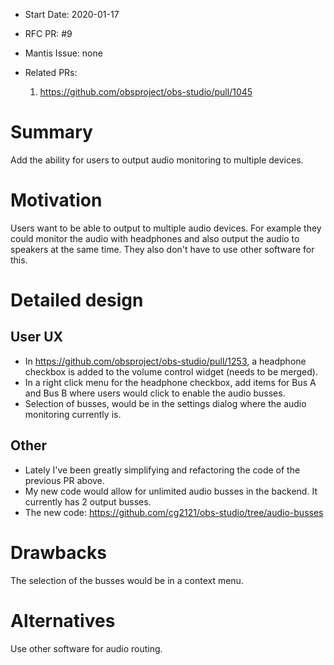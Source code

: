 - Start Date: 2020-01-17
- RFC PR: #9
- Mantis Issue: none

- Related PRs:
	1. https://github.com/obsproject/obs-studio/pull/1045

# Summary

Add the ability for users to output audio monitoring to multiple devices.

# Motivation

Users want to be able to output to multiple audio devices. For example they could monitor the audio with headphones and also output the audio to speakers at the same time. They also don't have to use other software for this.

# Detailed design

## User UX

- In https://github.com/obsproject/obs-studio/pull/1253, a headphone checkbox is added to the volume control widget (needs to be merged).
- In a right click menu for the headphone checkbox, add items for Bus A and Bus B where users would click to enable the audio busses.
- Selection of busses, would be in the settings dialog where the audio monitoring currently is.

## Other

- Lately I've been greatly simplifying and refactoring the code of the previous PR above.
- My new code would allow for unlimited audio busses in the backend. It currently has 2 output busses.
- The new code: https://github.com/cg2121/obs-studio/tree/audio-busses

# Drawbacks

The selection of the busses would be in a context menu.

# Alternatives

Use other software for audio routing.
